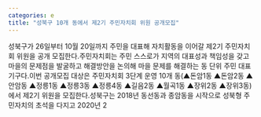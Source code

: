 ```yaml
---
categories: e
title: "성북구 10개 동에서 제2기 주민자치회 위원 공개모집"
---
```

성북구가 26일부터 10월 20일까지 주민을 대표해 자치활동을 이어갈 제2기 주민자치회 위원을 공개 모집한다.주민자치회는 주민 스스로가 지역의 대표성과 책임성을 갖고 마을의 문제점을 발굴하고 해결방안을 논의해 마을 문제를 해결하는 동 단위 주민 대표기구다.이번 공개모집 대상은 주민자치회 3단계 운영 10개 동(▲돈암1동 ▲돈암2동 ▲안암동 ▲정릉1동 ▲정릉3동 ▲정릉4동 ▲길음2동 ▲월곡1동 ▲장위2동 ▲장위3동)에서 제2기 위원을 모집한다.성북구는 2018년 동선동과 종암동을 시작으로 성북형 주민자치의 초석을 다지고 2020년 2